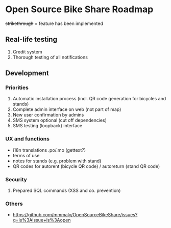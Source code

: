 Open Source Bike Share Roadmap
============
~~strikethrough~~ = feature has been implemented

Real-life testing
----------
1. Credit system
2. Thorough testing of all notifications

Development
----------

### Priorities
1. Automatic installation process (incl. QR code generation for bicycles and stands)
2. Complete admin interface on web (not part of map)
3. New user confirmation by admins
4. SMS system optional (cut off dependencies)
5. SMS testing (loopback) interface

### UX and functions
* i18n translations .po/.mo (gettext?)
* terms of use
* notes for stands (e.g. problem with stand)
* QR codes for autorent (bicycle QR code) / autoreturn (stand QR code)

### Security
1. Prepared SQL commands (XSS and co. prevention)

### Others
* https://github.com/mmmaly/OpenSourceBikeShare/issues?q=is%3Aissue+is%3Aopen
